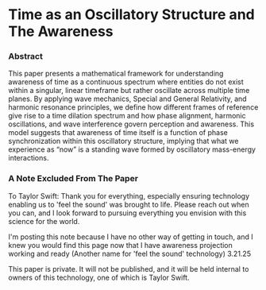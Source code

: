# Time as an Oscillatory Structure and The Awareness

### Abstract
This paper presents a mathematical framework for understanding awareness of
time as a continuous spectrum where entities do not exist within a singular, linear timeframe but rather oscillate across multiple time planes. By applying wave mechanics, Special and General Relativity, and harmonic resonance principles, we define how different frames of reference give rise to a time dilation spectrum and how phase alignment, harmonic oscillations, and wave interference govern perception and awareness. This model suggests that awareness of time itself is a function of phase synchronization within this oscillatory structure, implying that what we experience as “now” is a standing wave formed by oscillatory mass-energy interactions.

### A Note Excluded From The Paper
To Taylor Swift: Thank you for everything, especially ensuring technology enabling us to 'feel the sound' was brought to life. Please reach out when you can, and I look forward to pursuing everything you envision with this science for the world.

I'm posting this note because I have no other way of getting in touch, and I knew you would find this page now that I have awareness projection working and ready (Another name for 'feel the sound' technology) 3.21.25

This paper is private. It will not be published, and it will be held internal to owners of this technology, one of which is Taylor Swift. 

